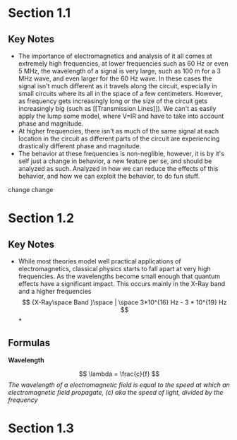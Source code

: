 

# Section 1.1
## Key Notes

- The importance of electromagnetics and analysis of it all comes at extremely high frequencies, at lower frequencies such as 60 Hz or even 5 MHz, the wavelength of a signal is very large, such as 100 m for a 3 MHz wave, and even larger for the 60 Hz wave. In these cases the signal isn't much different as it travels along the circuit, especially in small circuits where its all in the space of a few centimeters. However, as frequency gets increasingly long or the size of the circuit gets increasingly big (such as [[Transmission Lines]]). We can't as easily apply the lump some model, where V=IR and have to take into account phase and magnitude. 
- At higher frequencies, there isn't as much of the same signal at each location in the circuit as different parts of the circuit are experiencing drastically different phase and magnitude.
- The behavior at these frequencies is non-neglible, however, it is by it's self just a change in behavior, a new feature per se, and should be analyzed as such. Analyzed in how we can reduce the effects of this behavior, and how we can exploit the behavior, to do fun stuff.

change
change

# Section 1.2 


## Key Notes

- While most theories model well practical applications of electromagnetics, classical physics starts to fall apart at very high frequencies. As the wavelengths become small enough that quantum effects have a significant impact. This occurs mainly in the X-Ray band and a higher frequencies 
$$ {X-Ray\space Band }\space | \space 3*10^{16} Hz - 3 * 10^{19} Hz $$*

## Formulas


**Wavelength**

$$ \lambda = \frac{c}{f} $$
*The wavelength of a electromagnetic field is equal to the speed at which an electromagnetic field propagate, (c) aka the speed of light, divided by the frequency*


# Section 1.3